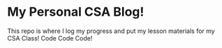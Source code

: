 # My Personal CSA Blog!
This repo is where I log my progress and put my lesson materials for my CSA Class! Code Code Code!
